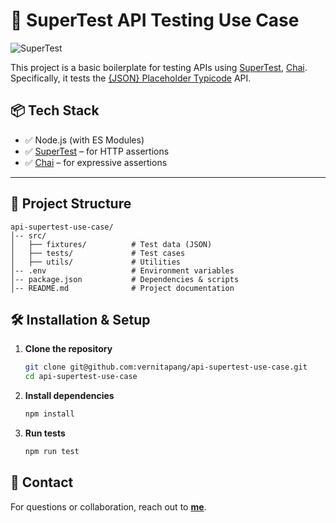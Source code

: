 # 🧪 SuperTest API Testing Use Case
![SuperTest](https://img.shields.io/badge/SuperTest-API%20Testing-brightgreen)

This project is a basic boilerplate for testing APIs using [SuperTest](https://github.com/visionmedia/supertest), [Chai](https://www.chaijs.com/). Specifically, it tests the [{JSON} Placeholder Typicode](https://jsonplaceholder.typicode) API.

## 📦 Tech Stack

- ✅ Node.js (with ES Modules)
- ✅ [SuperTest](https://github.com/visionmedia/supertest) – for HTTP assertions
- ✅ [Chai](https://www.chaijs.com/) – for expressive assertions

---

## 📂 Project Structure
```
api-supertest-use-case/
│-- src/
│   ├── fixtures/          # Test data (JSON)
│   ├── tests/             # Test cases
│   ├── utils/             # Utilities
│-- .env                   # Environment variables
│-- package.json           # Dependencies & scripts
│-- README.md              # Project documentation
```

## 🛠️ Installation & Setup
1. **Clone the repository**  
   ```bash
   git clone git@github.com:vernitapang/api-supertest-use-case.git
   cd api-supertest-use-case
   ```

2. **Install dependencies**  
   ```bash
   npm install
   ```

3. **Run tests**  
    ```bash
    npm run test
    ```

## 📧 Contact
For questions or collaboration, reach out to **[me](https://github.com/vernitapang)**.